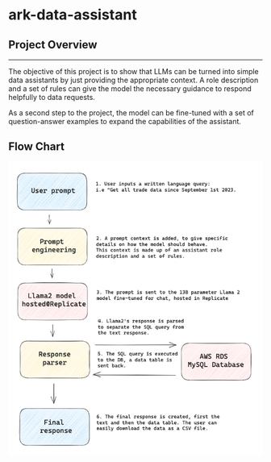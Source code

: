# ark-data-assistant

## Project Overview

---

The objective of this project is to show that LLMs can be turned into simple data assistants by just providing the appropriate context. A role description and a set of rules can give the model the necessary guidance to respond helpfully to data requests.

As a second step to the project, the model can be fine-tuned with a set of question-answer examples to expand the capabilities of the assistant.

## Flow Chart
![Flow chart](./resources/flow_chart.png)